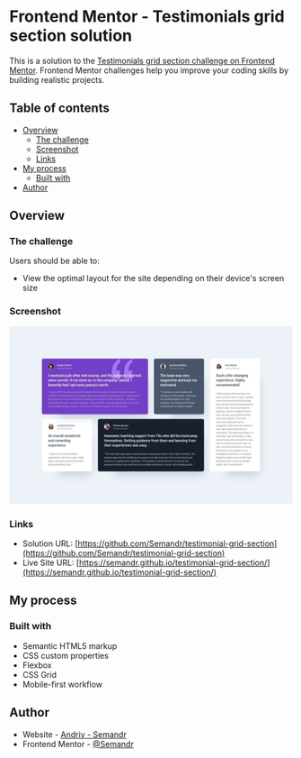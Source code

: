 # Frontend Mentor - Testimonials grid section solution

This is a solution to the [Testimonials grid section challenge on Frontend Mentor](https://www.frontendmentor.io/challenges/testimonials-grid-section-Nnw6J7Un7). Frontend Mentor challenges help you improve your coding skills by building realistic projects.

## Table of contents

- [Overview](#overview)
  - [The challenge](#the-challenge)
  - [Screenshot](#screenshot)
  - [Links](#links)
- [My process](#my-process)
  - [Built with](#built-with)
- [Author](#author)

## Overview

### The challenge

Users should be able to:

- View the optimal layout for the site depending on their device's screen size

### Screenshot

![](./images/desktop-design.jpg)

### Links

- Solution URL: [https://github.com/Semandr/testimonial-grid-section](https://github.com/Semandr/testimonial-grid-section)
- Live Site URL: [https://semandr.github.io/testimonial-grid-section/](https://semandr.github.io/testimonial-grid-section/)

## My process

### Built with

- Semantic HTML5 markup
- CSS custom properties
- Flexbox
- CSS Grid
- Mobile-first workflow

## Author

- Website - [Andriy - Semandr](https://github.com/Semandr)
- Frontend Mentor - [@Semandr](https://www.frontendmentor.io/profile/Semandr)
